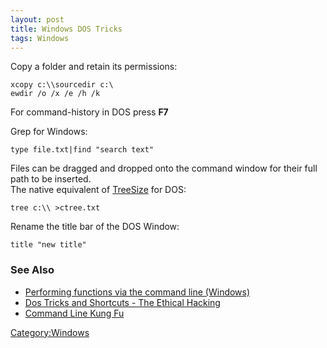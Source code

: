 ```yaml
---
layout: post 
title: Windows DOS Tricks
tags: Windows
---
```


Copy a folder and retain its permissions:

    xcopy c:\\sourcedir c:\
    ewdir /o /x /e /h /k

For command-history in DOS press **F7**

Grep for Windows:

    type file.txt|find "search text"

Files can be dragged and dropped onto the command window for their full
path to be inserted.\
The native equivalent of
[TreeSize](http://www.jam-software.com/treesize/) for DOS:

    tree c:\\ >ctree.txt

Rename the title bar of the DOS Window:

    title "new title"

### See Also

-   [Performing functions via the command line
    (Windows)](Performing_functions_via_the_command_line_(Windows) "wikilink")
-   [Dos Tricks and Shortcuts - The Ethical
    Hacking](http://rahulhackingarticles.wetpaint.com/page/Dos+Tricks+and+Shortcuts)
-   [Command Line Kung Fu](http://blog.commandlinekungfu.com/)

[Category:Windows](Category:Windows "wikilink")
